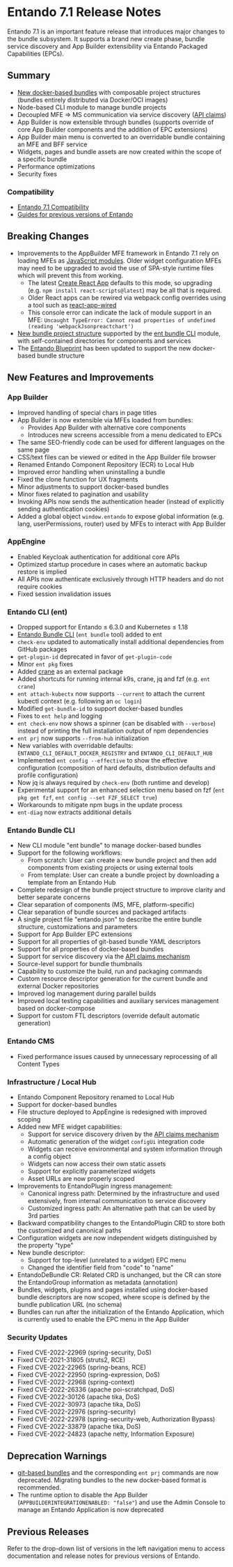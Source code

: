 # Entando 7.1 Release Notes

Entando 7.1 is an important feature release that introduces major changes to the bundle subsystem. It supports a brand new create phase, bundle service discovery and App Builder extensibility via Entando Packaged Capabilities (EPCs).

## Summary
- [New docker-based bundles](../reference/bundle-comparison.md) with composable project structures (bundles entirely distributed via Docker/OCI images) 
- Node-based CLI module to manage bundle projects
- Decoupled MFE ⇒ MS communication via service discovery ([API claims](../getting-started/ent-api.md))
- App Builder is now extensible through bundles (supports override of core App Builder components and the addition of EPC extensions)
- App Builder main menu is converted to an overridable bundle containing an MFE and BFF service
- Widgets, pages and bundle assets are now created within the scope of a specific bundle
- Performance optimizations
- Security fixes

### Compatibility

* [Entando 7.1 Compatibility](https://auth.entando.com/entando-de-app/cmsresources/cms/documents/Entando_7.1_Compatibility.pdf)
* [Guides for previous versions of Entando](https://auth.entando.com/page/en/compatibility-guide)

## Breaking Changes
* Improvements to the AppBuilder MFE framework in Entando 7.1 rely on loading MFEs as [JavaScript modules](https://developer.mozilla.org/en-US/docs/Web/JavaScript/Guide/Modules#other_differences_between_modules_and_standard_scripts). Older widget configuration MFEs may need to be upgraded to avoid the use of SPA-style runtime files which will prevent this from working. 
  * The latest [Create React App](https://create-react-app.dev/) defaults to this mode, so upgrading (e.g. `npm install react-scripts@latest`) may be all that is required.
  * Older React apps can be rewired via webpack config overrides using a tool such as [react-app-wired](https://github.com/timarney/react-app-rewired)
  * This console error can indicate the lack of module support in an MFE: `Uncaught TypeError: Cannot read properties of undefined (reading 'webpackJsonpreactchart')`
* [New bundle project structure](../reference/bundle-comparison.md) supported by the [ent bundle CLI](../getting-started/ent-bundle.md) module, with self-contained directories for components and services
* The [Entando Blueprint](../create/blueprint-features.md) has been updated to support the new docker-based bundle structure 

## New Features and Improvements

### App Builder

- Improved handling of special chars in page titles
- App Builder is now extensible via MFEs loaded from bundles:
   - Provides App Builder with alternative core components
   - Introduces new screens accessible from a menu dedicated to EPCs
- The same SEO-friendly code can be used for different languages on the same page
- CSS/text files can be viewed or edited in the App Builder file browser
- Renamed Entando Component Repository (ECR) to Local Hub
- Improved error handling when uninstalling a bundle
- Fixed the clone function for UX fragments
- Minor adjustments to support docker-based bundles 
- Minor fixes related to pagination and usability
- Invoking APIs now sends the authentication header (instead of explicitly sending authentication cookies)
- Added a global object `window.entando` to expose global information (e.g. lang, userPermissions, router) used by MFEs to interact with App Builder

### AppEngine

- Enabled Keycloak authentication for additional core APIs
- Optimized startup procedure in cases where an automatic backup restore is implied
- All APIs now authenticate exclusively through HTTP headers and do not require cookies
- Fixed session invalidation issues

### Entando CLI (ent)

- Dropped support for Entando ≤ 6.3.0 and Kubernetes ≤ 1.18
- [Entando Bundle CLI](#entando-bundle-cli) (`ent bundle` tool) added to ent
- `check-env` updated to automatically install additional dependencies from GitHub packages
- `get-plugin-id` deprecated in favor of `get-plugin-code`
- Minor `ent pkg` fixes
- Added [crane](https://github.com/google/go-containerregistry/blob/main/cmd/crane/doc/crane.md) as an external package
- Added shortcuts for running internal k9s, crane, jq and fzf (e.g. `ent crane`)
- `ent attach-kubectx` now supports `--current` to attach the current kubectl context (e.g. following an `oc login`)
- Modified `get-bundle-id` to support docker-based bundles
- Fixes to `ent help` and logging
- `ent check-env` now shows a spinner (can be disabled with `--verbose`) instead of printing the full installation output of npm dependencies 
- `ent prj` now supports `--from-hub` initialization
- New variables with overridable defaults: `ENTANDO_CLI_DEFAULT_DOCKER_REGISTRY` and `ENTANDO_CLI_DEFAULT_HUB`
- Implemented `ent config --effective` to show the effective configuration (composition of hard defaults, distribution defaults and profile configuration)
- Now jq is always required by `check-env` (both runtime and develop)
- Experimental support for an enhanced selection menu based on fzf (`ent pkg get fzf`, `ent config --set FZF_SELECT true`)
- Workarounds to mitigate npm bugs in the update process
- `ent-diag` now extracts additional details

### Entando Bundle CLI

- New CLI module "ent bundle" to manage docker-based bundles
- Support for the following workflows:
   - From scratch: User can create a new bundle project and then add components from existing projects or using external tools
   - From template: User can create a bundle project by downloading a template from an Entando Hub
- Complete redesign of the bundle project structure to improve clarity and better separate concerns
- Clear separation of components (MS, MFE, platform-specific)
- Clear separation of bundle sources and packaged artifacts
- A single project file "entando.json" to describe the entire bundle structure, customizations and parameters
- Support for App Builder EPC extensions
- Support for all properties of git-based bundle YAML descriptors
- Support for all properties of docker-based bundles
- Support for service discovery via the [API claims mechanism](../getting-started/ent-api.md)
- Source-level support for bundle thumbnails
- Capability to customize the build, run and packaging commands
- Custom resource descriptor generation for the current bundle and external Docker repositories
- Improved log management during parallel builds
- Improved local testing capabilities and auxiliary services management based on docker-compose
- Support for custom FTL descriptors (override default automatic generation)

### Entando CMS

- Fixed performance issues caused by unnecessary reprocessing of all Content Types

### Infrastructure / Local Hub

- Entando Component Repository renamed to Local Hub
- Support for docker-based bundles
- File structure deployed to AppEngine is redesigned with improved scoping
- Added new MFE widget capabilities:
   - Support for service discovery driven by the [API claims mechanism](../getting-started/ent-api.md)
   - Automatic generation of the widget `configUi` integration code
   - Widgets can receive environmental and system information through a config object
   - Widgets can now access their own static assets
   - Support for explicitly parameterized widgets
   - Asset URLs are now properly scoped
- Improvements to EntandoPlugin ingress management:
   - Canonical ingress path: Determined by the infrastructure and used extensively, from internal communication to service discovery
   - Customized ingress path: An alternative path that can be used by 3rd parties
- Backward compatibility changes to the EntandoPlugin CRD to store both the customized and canonical paths
- Configuration widgets are now independent widgets distinguished by the property "type"
- New bundle descriptor:
   - Support for top-level (unrelated to a widget) EPC menu
   - Changed the identifier field from "code" to "name"
- EntandoDeBundle CR: Related CRD is unchanged, but the CR can store the EntandoGroup information as metadata (annotation)
- Bundles, widgets, plugins and pages installed using docker-based bundle descriptors are now scoped, where scope is defined by the bundle publication URL (no schema)
- Bundles can run after the initialization of the Entando Application, which is currently used to enable the EPC menu in the App Builder

### Security Updates
- Fixed CVE-2022-22969 (spring-security, DoS)
- Fixed CVE-2021-31805 (struts2, RCE)
- Fixed CVE-2022-22965 (spring-beans, RCE)
- Fixed CVE-2022-22950 (spring-expression, DoS)
- Fixed CVE-2022-22968 (spring-context)
- Fixed CVE-2022-26336 (apache poi-scratchpad, DoS)
- Fixed CVE-2022-30126 (apache tika, DoS)
- Fixed CVE-2022-30973 (apache tika, DoS)
- Fixed CVE-2022-22976 (spring-security)
- Fixed CVE-2022-22978 (spring-security-web, Authorization Bypass)
- Fixed CVE-2022-33879 (apache tika, DoS)
- Fixed CVE-2022-24823 (apache netty, Information Exposure)

## Deprecation Warnings
- [git-based bundles](../reference/bundle-comparison.md) and the corresponding `ent prj` commands are now deprecated. Migrating bundles to the new docker-based format is recommended. 
- The runtime option to disable the App Builder (`APPBUILDERINTEGRATIONENABLED: "false"`) and use the Admin Console to manage an Entando Application is now deprecated

## Previous Releases

Refer to the drop-down list of versions in the left navigation menu to access documentation and release notes for previous versions of Entando.